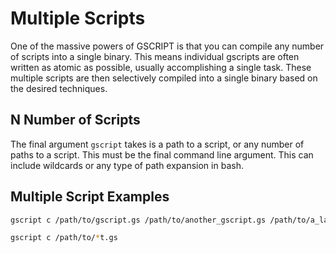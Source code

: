 # Multiple Scripts

One of the massive powers of GSCRIPT is that you can compile any number of scripts into a single binary. This means individual gscripts are often written as atomic as possible, usually accomplishing a single task. These multiple scripts are then selectively compiled into a single binary based on the desired techniques.

## N Number of Scripts

The final argument `gscript` takes is a path to a script, or any number of paths to a script. This must be the final command line argument. This can include wildcards or any type of path expansion in bash. 

## Multiple Script Examples

```sh
gscript c /path/to/gscript.gs /path/to/another_gscript.gs /path/to/a_last_gscript.gs
```

```sh
gscript c /path/to/*t.gs
```
